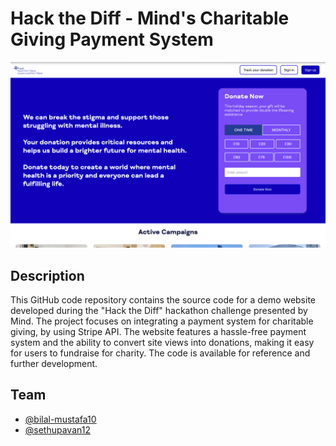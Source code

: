 
# Hack the Diff - Mind's Charitable Giving Payment System

![My Image](./src/assets/images/demo.png)

## Description
This GitHub code repository contains the source code for a demo website developed during the "Hack the Diff" hackathon challenge presented by Mind. The project focuses on integrating a payment system for charitable giving, by using Stripe API. The website features a hassle-free payment system and the ability to convert site views into donations, making it easy for users to fundraise for charity. The code is available for reference and further development.



## Team

- [@bilal-mustafa10](https://github.com/bilal-mustafa10)
- [@sethupavan12](https://github.com/sethupavan12)


